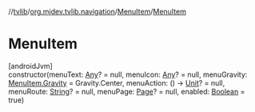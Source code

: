 //[tvlib](../../../index.md)/[org.mjdev.tvlib.navigation](../index.md)/[MenuItem](index.md)/[MenuItem](-menu-item.md)

# MenuItem

[androidJvm]\
constructor(menuText: [Any](https://kotlinlang.org/api/latest/jvm/stdlib/kotlin/-any/index.html)? = null, menuIcon: [Any](https://kotlinlang.org/api/latest/jvm/stdlib/kotlin/-any/index.html)? = null, menuGravity: [MenuItem.Gravity](-gravity/index.md) = Gravity.Center, menuAction: () -&gt; [Unit](https://kotlinlang.org/api/latest/jvm/stdlib/kotlin/-unit/index.html)? = null, menuRoute: [String](https://kotlinlang.org/api/latest/jvm/stdlib/kotlin/-string/index.html)? = null, menuPage: [Page](../../org.mjdev.tvlib.ui.components.page/-page/index.md)? = null, enabled: [Boolean](https://kotlinlang.org/api/latest/jvm/stdlib/kotlin/-boolean/index.html) = true)
